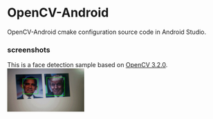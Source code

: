 # OpenCV-Android

OpenCV-Android cmake configuration source code in Android Studio.

### screenshots
This is a face detection sample based on [OpenCV 3.2.0](https://github.com/opencv/opencv/releases/tag/3.2.0).
<img src="screenshots/obama-trump.gif" height="100" alt="Screenshot"/>
